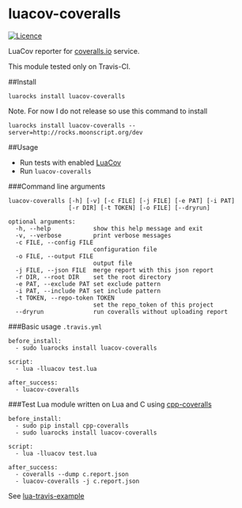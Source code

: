luacov-coveralls
================

[![Licence](http://img.shields.io/badge/Licence-MIT-brightgreen.svg)](LICENSE)

LuaCov reporter for [coveralls.io](https://coveralls.io) service.

This module tested only on Travis-CI.

##Install

```
luarocks install luacov-coveralls
```

Note. For now I do not release so use this command to install

```
luarocks install luacov-coveralls --server=http://rocks.moonscript.org/dev
```


##Usage

 * Run tests with enabled [LuaCov](https://github.com/keplerproject/luacov)
 * Run `luacov-coveralls`

###Command line arguments
```
luacov-coveralls [-h] [-v] [-c FILE] [-j FILE] [-e PAT] [-i PAT]
                 [-r DIR] [-t TOKEN] [-o FILE] [--dryrun]

optional arguments:
  -h, --help            show this help message and exit
  -v, --verbose         print verbose messages
  -c FILE, --config FILE
                        configuration file
  -o FILE, --output FILE
                        output file
  -j FILE, --json FILE  merge report with this json report
  -r DIR, --root DIR    set the root directory
  -e PAT, --exclude PAT set exclude pattern
  -i PAT, --include PAT set include pattern
  -t TOKEN, --repo-token TOKEN
                        set the repo_token of this project
  --dryrun              run coveralls without uploading report
```
###Basic usage `.travis.yml`

```
before_install:
  - sudo luarocks install luacov-coveralls

script:
  - lua -lluacov test.lua

after_success:
  - luacov-coveralls
```

###Test Lua module written on Lua and C using [cpp-coveralls](https://github.com/eddyxu/cpp-coveralls)
```
before_install:
  - sudo pip install cpp-coveralls
  - sudo luarocks install luacov-coveralls

script:
  - lua -lluacov test.lua

after_success:
  - coveralls --dump c.report.json
  - luacov-coveralls -j c.report.json
```

See [lua-travis-example](https://github.com/moteus/lua-travis-example)
